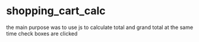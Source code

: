 # shopping_cart_calc

the main purpose was to use js to calculate total and grand total at the same time check boxes are clicked

